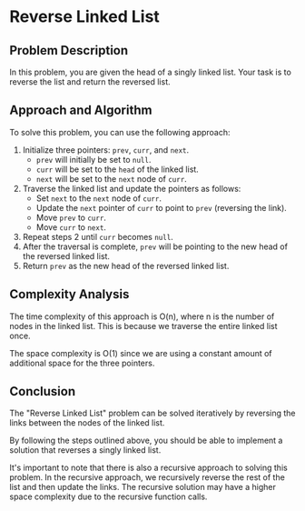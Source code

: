 # Reverse Linked List

## Problem Description

In this problem, you are given the head of a singly linked list. Your task is to reverse the list and return the reversed list.

## Approach and Algorithm

To solve this problem, you can use the following approach:

1. Initialize three pointers: `prev`, `curr`, and `next`.
   - `prev` will initially be set to `null`.
   - `curr` will be set to the `head` of the linked list.
   - `next` will be set to the `next` node of `curr`.
2. Traverse the linked list and update the pointers as follows:
   - Set `next` to the `next` node of `curr`.
   - Update the `next` pointer of `curr` to point to `prev` (reversing the link).
   - Move `prev` to `curr`.
   - Move `curr` to `next`.
3. Repeat steps 2 until `curr` becomes `null`.
4. After the traversal is complete, `prev` will be pointing to the new head of the reversed linked list.
5. Return `prev` as the new head of the reversed linked list.

## Complexity Analysis

The time complexity of this approach is O(n), where n is the number of nodes in the linked list. This is because we traverse the entire linked list once.

The space complexity is O(1) since we are using a constant amount of additional space for the three pointers.

## Conclusion

The "Reverse Linked List" problem can be solved iteratively by reversing the links between the nodes of the linked list.

By following the steps outlined above, you should be able to implement a solution that reverses a singly linked list.

It's important to note that there is also a recursive approach to solving this problem. In the recursive approach, we recursively reverse the rest of the list and then update the links. The recursive solution may have a higher space complexity due to the recursive function calls.

